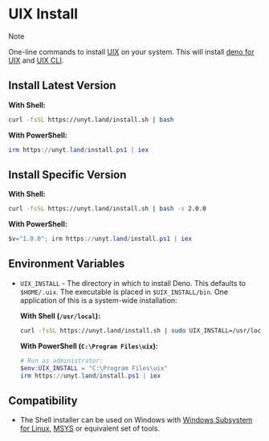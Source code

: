 # UIX Install
> [!NOTE]
> One-line commands to install [UIX](https://github.com/unyt-org/uix) on your system.
> This will install [deno for UIX](https://github.com/unyt-org/deno) and [UIX CLI](https://github.com/unyt-org/uix).

## Install Latest Version

**With Shell:**

```sh
curl -fsSL https://unyt.land/install.sh | bash
```

**With PowerShell:**

```powershell
irm https://unyt.land/install.ps1 | iex
```

## Install Specific Version

**With Shell:**

```sh
curl -fsSL https://unyt.land/install.sh | bash -s 2.0.0
```

**With PowerShell:**

```powershell
$v="1.0.0"; irm https://unyt.land/install.ps1 | iex
```


## Environment Variables

- `UIX_INSTALL` - The directory in which to install Deno. This defaults to
  `$HOME/.uix`. The executable is placed in `$UIX_INSTALL/bin`. One
  application of this is a system-wide installation:

  **With Shell (`/usr/local`):**

  ```sh
  curl -fsSL https://unyt.land/install.sh | sudo UIX_INSTALL=/usr/local bash
  ```

  **With PowerShell (`C:\Program Files\uix`):**

  ```powershell
  # Run as administrator:
  $env:UIX_INSTALL = "C:\Program Files\uix"
  irm https://unyt.land/install.ps1 | iex
  ```

## Compatibility

- The Shell installer can be used on Windows with [Windows Subsystem for Linux](https://docs.microsoft.com/en-us/windows/wsl/about), [MSYS](https://www.msys2.org) or equivalent set of tools.

